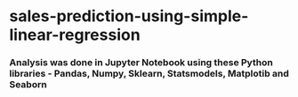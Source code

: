 # sales-prediction-using-simple-linear-regression

### Analysis was done in Jupyter Notebook using these Python libraries - Pandas, Numpy, Sklearn, Statsmodels, Matplotib and Seaborn

